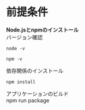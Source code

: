 # 前提条件  
**Node.jsとnpmのインストール**  
バージョン確認  
```
node -v
```
```
npm -v
```


依存関係のインストール  
```
npm install
```

アプリケーションのビルド  
npm run package
